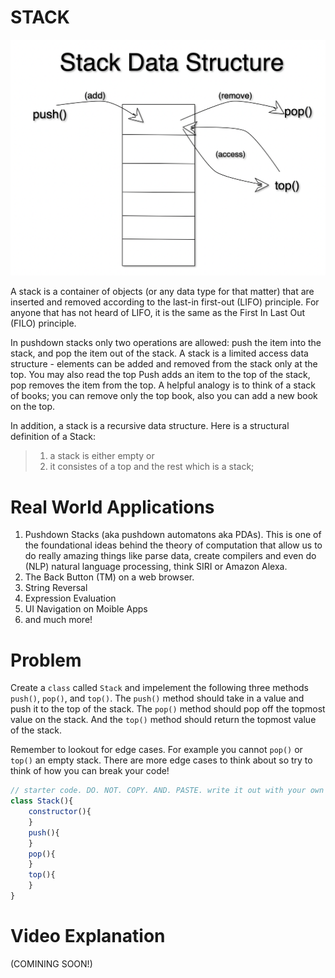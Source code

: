 # STACK

![Stack Example](./stack_example.png)

A stack is a container of objects (or any data type for that matter) that are inserted and removed according to the last-in first-out (LIFO) principle. For anyone that has not heard of LIFO, it is the same as the First In Last Out (FILO) principle.

In pushdown stacks only two operations are allowed: push the item into the stack, and pop the item out of the stack. A stack is a limited access data structure - elements can be added and removed from the stack only at the top. You may also read the top Push adds an item to the top of the stack, pop removes the item from the top. A helpful analogy is to think of a stack of books; you can remove only the top book, also you can add a new book on the top.


In addition, a stack is a recursive data structure. Here is a structural definition of a Stack:

> 1. a stack is either empty or
> 2. it consistes of a top and the rest which is a stack;

# Real World Applications

1. Pushdown Stacks (aka pushdown automatons aka PDAs). This is one of the foundational ideas behind the theory of computation that allow us to do really amazing things like parse data, create compilers and even do (NLP) natural language processing, think SIRI or Amazon Alexa.
2. The Back Button (TM) on a web browser.
3. String Reversal
4. Expression Evaluation
5. UI Navigation on Moible Apps
6. and much more!

# Problem
Create a `class` called `Stack` and impelement the following three methods `push()`, `pop()`, and `top()`. The `push()` method should take in a value and push it to the top of the stack. The `pop()` method should pop off the topmost value on the stack. And the `top()` method should return the topmost value of the stack.

Remember to lookout for edge cases. For example you cannot `pop()` or `top()` an empty stack. There are more edge cases to think about so try to think of how you can break your code!

```node.js
// starter code. DO. NOT. COPY. AND. PASTE. write it out with your own hands.
class Stack(){
    constructor(){
    }
    push(){
    }
    pop(){
    }
    top(){
    }
}

```



# Video Explanation

(COMINING SOON!)
